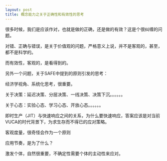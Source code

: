 ```yaml
---
layout: post
title: 概念能力之关于正确性和有效性的思考
---
```


很多时候，我们是应该作对，也就是做的正确，还是做的有效？这是个很纠缠的问题。

对错、正确与错误，是关于价值观的问题，严格意义上说，并不是客观的，甚至，都不是科学的。

而有效性，客观的，是看得到的。

另外一个问题，关于SAFE中提到的原则引发的思考：

经济学视角、系统化思考，很重要。

关于决策：延迟决策、分层决策、一线决策、决策下沉。。。。。。

关于心态：实验心态、学习心态、开放心态。。。。。。

即时生产（JIT）与快速响应之间的关系，为什么要快速响应，答案应该是对当前VUCA的时代背景下，为求生存而不得已的应对策略。

客观度量，很奇怪会作为一个原则

应用节奏，是为了什么？

激发个体，自然很重要，不确定性需要个体的主动性来应对。

